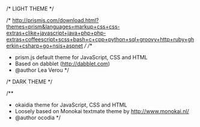 /* LIGHT THEME */

/* http://prismjs.com/download.html?themes=prism&languages=markup+css+css-extras+clike+javascript+java+php+php-extras+coffeescript+scss+bash+c+cpp+python+sql+groovy+http+ruby+gherkin+csharp+go+nsis+aspnet */
/**
 * prism.js default theme for JavaScript, CSS and HTML
 * Based on dabblet (http://dabblet.com)
 * @author Lea Verou
 */

/*  DARK THEME */

/**
 * okaidia theme for JavaScript, CSS and HTML
 * Loosely based on Monokai textmate theme by http://www.monokai.nl/
 * @author ocodia
 */
